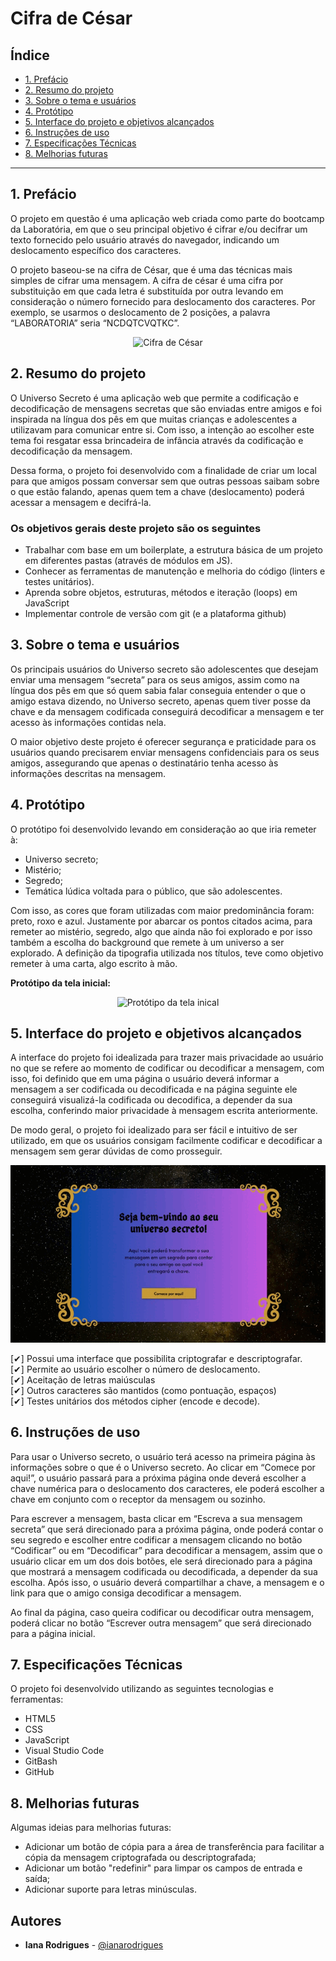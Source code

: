 # Cifra de César

## Índice

- [1. Prefácio](#1-prefácio)
- [2. Resumo do projeto](#2-resumo-do-projeto)
- [3. Sobre o tema e usuários](#3-sobre-o-tema-e-usuários)
- [4. Protótipo](#4-protótipo)
- [5. Interface do projeto e objetivos alcançados](#5-interface-do-projeto-e-objetivos-alcançados)
- [6. Instruções de uso](#6-instruções-de-uso)
- [7. Especificações Técnicas](#7-especificações-técnicas)
- [8. Melhorias futuras](#8-melhorias-futuras)

---

## 1. Prefácio

O projeto em questão é uma aplicação web criada como parte do bootcamp da Laboratória, em que o seu principal objetivo é cifrar e/ou decifrar um texto fornecido pelo usuário através do navegador, indicando um deslocamento específico dos caracteres.

O projeto baseou-se na cifra de César, que é uma das técnicas mais simples de cifrar uma mensagem. A cifra de césar é uma cifra por substituição em que cada letra é substituída por outra levando em consideração o número fornecido para deslocamento dos caracteres. Por exemplo, se usarmos o deslocamento de 2 posições, a palavra “LABORATORIA” seria “NCDQTCVQTKC”.

<p align="center">
<img src="thumb.png" alt="Cifra de César" />
</p>

## 2. Resumo do projeto

O Universo Secreto é uma aplicação web que permite a codificação e decodificação de mensagens secretas que são enviadas entre amigos e foi inspirada na língua dos pês em que muitas crianças e adolescentes a utilizavam para comunicar entre si. Com isso, a intenção ao escolher este tema foi resgatar essa brincadeira de infância através da codificação e decodificação da mensagem.

Dessa forma, o projeto foi desenvolvido com a finalidade de criar um local para que amigos possam conversar sem que outras pessoas saibam sobre o que estão falando, apenas quem tem a chave (deslocamento) poderá acessar a mensagem e decifrá-la.

### Os objetivos gerais deste projeto são os seguintes

- Trabalhar com base em um boilerplate, a estrutura básica de um projeto em diferentes
  pastas (através de módulos em JS).
- Conhecer as ferramentas de manutenção e melhoria do código (linters e testes
  unitários).
- Aprenda sobre objetos, estruturas, métodos e iteração (loops) em JavaScript
- Implementar controle de versão com git (e a plataforma github)

## 3. Sobre o tema e usuários

Os principais usuários do Universo secreto são adolescentes que desejam enviar uma mensagem “secreta” para os seus amigos, assim como na língua dos pês em que só quem sabia falar conseguia entender o que o amigo estava dizendo, no Universo secreto, apenas quem tiver posse da chave e da mensagem codificada conseguirá decodificar a mensagem e ter acesso às informações contidas nela.

O maior objetivo deste projeto é oferecer segurança e praticidade para os usuários quando precisarem enviar mensagens confidenciais para os seus amigos, assegurando que apenas o destinatário tenha acesso às informações descritas na mensagem.

## 4. Protótipo

O protótipo foi desenvolvido levando em consideração ao que iria remeter à:

- Universo secreto;
- Mistério;
- Segredo;
- Temática lúdica voltada para o público, que são adolescentes.

Com isso, as cores que foram utilizadas com maior predominância foram: preto, roxo e azul. Justamente por abarcar os pontos citados acima, para remeter ao mistério, segredo, algo que ainda não foi explorado e por isso também a escolha do background que remete à um universo a ser explorado. A definição da tipografia utilizada nos títulos, teve como objetivo remeter à uma carta, algo escrito à mão.

**Protótipo da tela inicial:**

<p align="center">
<img src="Página inicial - Comece por aqui.png" width="700px" alt="Protótipo da tela inical" />
</p>

## 5. Interface do projeto e objetivos alcançados

A interface do projeto foi idealizada para trazer mais privacidade ao usuário no que se refere ao momento de codificar ou decodificar a mensagem, com isso, foi definido que em uma página o usuário deverá informar a mensagem a ser codificada ou decodificada e na página seguinte ele conseguirá visualizá-la codificada ou decodifica, a depender da sua escolha, conferindo maior privacidade à mensagem escrita anteriormente.

De modo geral, o projeto foi idealizado para ser fácil e intuitivo de ser utilizado, em que os usuários consigam facilmente codificar e decodificar a mensagem sem gerar dúvidas de como prosseguir.

<p align="center">
<img src="demonstração.gif" alt="Demonstração do projeto"/>
</p>

[✔] Possui uma interface que possibilita criptografar e descriptografar.  
[✔] Permite ao usuário escolher o número de deslocamento.  
[✔] Aceitação de letras maiúsculas  
[✔] Outros caracteres são mantidos (como pontuação, espaços)  
[✔] Testes unitários dos métodos cipher (encode e decode).

## 6. Instruções de uso

Para usar o Universo secreto, o usuário terá acesso na primeira página às informações sobre o que é o Universo secreto. Ao clicar em “Comece por aqui!”, o usuário passará para a próxima página onde deverá escolher a chave numérica para o deslocamento dos caracteres, ele poderá escolher a chave em conjunto com o receptor da mensagem ou sozinho.

Para escrever a mensagem, basta clicar em “Escreva a sua mensagem secreta” que será direcionado para a próxima página, onde poderá contar o seu segredo e escolher entre codificar a mensagem clicando no botão “Codificar” ou em “Decodificar” para decodificar a mensagem, assim que o usuário clicar em um dos dois botões, ele será direcionado para a página que mostrará a mensagem codificada ou decodificada, a depender da sua escolha. Após isso, o usuário deverá compartilhar a chave, a mensagem e o link para que o amigo consiga decodificar a mensagem.

Ao final da página, caso queira codificar ou decodificar outra mensagem, poderá clicar no botão “Escrever outra mensagem” que será direcionado para a página inicial.

## 7. Especificações Técnicas

O projeto foi desenvolvido utilizando as seguintes tecnologias e ferramentas:

- HTML5
- CSS
- JavaScript
- Visual Studio Code
- GitBash
- GitHub

## 8. Melhorias futuras

Algumas ideias para melhorias futuras:

- Adicionar um botão de cópia para a área de transferência para facilitar a cópia da mensagem criptografada ou descriptografada;
- Adicionar um botão "redefinir" para limpar os campos de entrada e saída;
- Adicionar suporte para letras minúsculas.

## Autores

- **Iana Rodrigues** - <a href="https://github.com/ianarodrigues"> @ianarodrigues</a>

